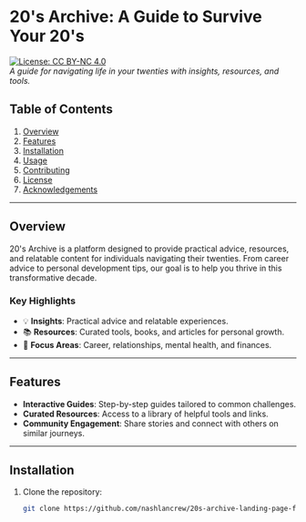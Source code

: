 # 20's Archive: A Guide to Survive Your 20's

[![License: CC BY-NC 4.0](https://img.shields.io/badge/License-CC%20BY--NC%204.0-lightgrey)](https://creativecommons.org/licenses/by-nc/4.0/)  
_A guide for navigating life in your twenties with insights, resources, and tools._

## Table of Contents

1. [Overview](#overview)
2. [Features](#features)
3. [Installation](#installation)
4. [Usage](#usage)
5. [Contributing](#contributing)
6. [License](#license)
7. [Acknowledgements](#acknowledgements)

---

## Overview

20's Archive is a platform designed to provide practical advice, resources, and relatable content for individuals navigating their twenties. From career advice to personal development tips, our goal is to help you thrive in this transformative decade.

### Key Highlights

- 💡 **Insights**: Practical advice and relatable experiences.
- 📚 **Resources**: Curated tools, books, and articles for personal growth.
- 🎯 **Focus Areas**: Career, relationships, mental health, and finances.

---

## Features

- **Interactive Guides**: Step-by-step guides tailored to common challenges.
- **Curated Resources**: Access to a library of helpful tools and links.
- **Community Engagement**: Share stories and connect with others on similar journeys.

---

## Installation

1. Clone the repository:

   ```bash
   git clone https://github.com/nashlancrew/20s-archive-landing-page-ff.git
